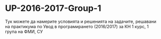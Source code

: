 # UP-2016-2017-Group-1
Тук можете да намерите условията и решенията на задачите, решавани на практикума по Увод в програмирането (2016/2017) за КН 1 курс, 1 група на ФМИ, СУ 
